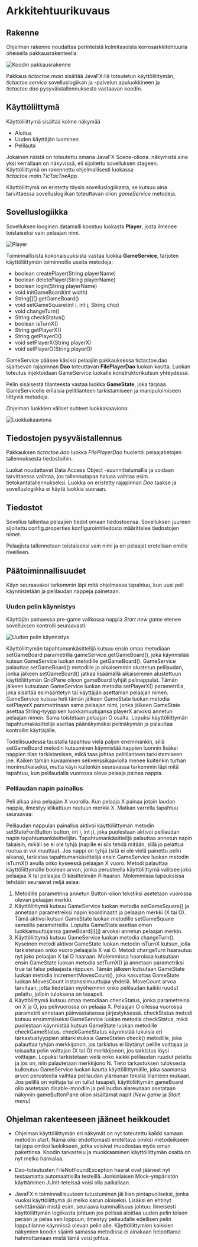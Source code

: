 # Arkkitehtuurikuvaus

## Rakenne

Ohjelman rakenne noudattaa perinteistä kolmitasoista kerrosarkkitehtuuria oheisella pakkausrakenteella:

![Koodin pakkausrakenne](./assets/tictactoe_packages.png)

Pakkaus *tictactoe.main* sisältää JavaFX:llä toteutetun käyttöliittymän, *tictactoe.service* sovelluslogiikan ja -palvelun apuluokkineen ja *tictactoe.dao* pysyväistallennuksesta vastaavan koodin.

## Käyttöliittymä

Käyttöliiittymä sisältää kolme näkymää

* Aloitus
* Uuden käyttäjän luominen
* Pelilauta

Jokainen näistä on toteutettu omana JavaFX Scene-oliona. näkymistä aina yksi kerrallaan on näkyvissä, eli sijoitettu sovelluksen stageen. Käyttöliittymä on rakennettu ohjelmallisesti luokassa *tictactoe.main.TicTacToeApp*.

Käyttöliittymä on eristetty täysin sovelluslogiikasta, se kutsuu aina tarvittaessa sovelluslogiikan toteuttavan olion *gameService* metodeja.

## Sovelluslogiikka

Sovelluksen looginen datamalli koostuu luokasta **Player**, josta ilmenee toistaiseksi vain pelaajan nimi. 

![Player](./assets/player.png)

Toiminnallisista kokonaisuuksista vastaa luokka **GameService**, tarjoten käyttöliittymän toiminnoille useita metodeja:
* boolean createPlayer(String playerName)
* boolean deletePlayer(String playerName)
* boolean login(String playerName)
* void initGameBoard(int width)
* String[][] getGameBoard()
* void setGameSquare(int i, int j, String chip)
* void changeTurn()
* String checkStatus()
* boolean isTurnX()
* String getPlayerX()
* String getPlayerO()
* void setPlayerX(String playerX)
* void setPlayerO(String playerO)

GameService pääsee käsiksi pelaajiin pakkauksessa tictactoe.dao sijaitsevan rajapinnan **Dao** toteuttavan **FilePlayerDao** luokan kautta. Luokan toteutus injektoidaan GameService luokalle konstruktorikutsun yhteydessä.

Pelin sisäisestä tilanteesta vastaa luokka **GameState**, joka tarjoaa GameServicelle erilaisia pelitilanteen tarkistamiseen ja manipuloimiseen liittyviä metodeja.

Ohjelman luokkien väliset suhteet luokkakaaviona:

![Luokkakaaviona](./assets/tictactoe.png)


## Tiedostojen pysyväistallennus

Pakkauksen *tictactoe.dao* luokka *FilePlayerDao* huolehtii pelaajatietojen tallennuksesta tiedostoihin.

Luokat noudattavat Data Access Object -suunnittelumallia ja voidaan tarvittaessa vaihtaa, jos tallennutapaa haluaa vaihtaa esim. tietokantatallennukseksi. Luokka on eristetty rajapinnan *Dao* taakse ja sovelluslogiikka ei käytä luokkia suoraan.


## Tiedostot

Sovellus tallentaa pelaajien tiedot omaan tiedostoonsa. Sovelluksen juureen sijoitettu config.properties konfigurointitiedosto määrittelee tiedostojen nimet.

Pelaajista tallennetaan toistaiseksi vain nimi ja eri pelaajat erotellaan omille riveilleen.


## Päätoiminnallisuudet

Käyn seuraavaksi tarkemmin läpi mitä ohjelmassa tapahtuu, kun uusi peli käynnistetään ja pelilaudan nappeja painetaan.

### Uuden pelin käynnistys

Käyttäjän painaessa pre-game valikossa nappia *Start new game* etenee sovelluksen kontrolli seuraavasti:

![Uuden pelin käynnistys](./assets/sequence_startNewGame.png)

Käyttöliittymän tapahtumankäsittelijä kutsuu ensin omaa metodiaan setGameBoard parametrilla gameService.getGameBoard(), joka käynnistää kutsun GameService luokan metodille getGameBoard(). GameService palauttaa setGameBoard() metodille  jo aikaisemmin alustetun pelilaudan, jonka jälkeen setGameBoard() jatkaa lisäämällä aikaisemmin alustettuun käyttöliittymän GridPane olioon gameBoard tyhjät pelinappulat. Tämän jälkeen kutsutaan GameService luokan metodia setPlayerX() parametrilla, joka sisältää esimääritetyn tai käyttäjän asettaman pelaajan nimen. GameService kutsuu heti tämän jälkeen GameState luokan metodia setPlayerX parametrinaan sama pelaajan nimi, jonka jälkeen GameState asettaa String-tyyppisen luokkamuutujansa playerX arvoksi annetun pelaajan nimen. Sama toistetaan pelaajan O osalta. Lopuksi käyttöliittymän tapahtumakäsittelijä asettaa päänäkymäksi pelinäkymän ja palauttaa kontrollin käyttäjälle.

Todellisuudessa taustalla tapahtuu vielä paljon enemmänkin, sillä setGameBoard metodin kutsuminen käynnistää nappien luonnin lisäksi nappien tilan tarkistamisen, mikä taas johtaa pelitilanteen tarkistamiseen jne. Kaiken tämän kuvaaminen sekvenssikaaviolla menee kuitenkin turhan monimutkaiseksi, mutta käyn kuitenkin seuravassa tarkemmin läpi mitä tapahtuu, kun pelilaudalla vuorossa oleva pelaaja painaa nappia.

### Pelilaudan napin painallus

Peli alkaa aina pelaajan X vuorolla. Kun pelaaja X painaa jotain laudan nappia, ilmestyy klikattuun ruutuun merkki X. Matkan varrella tapahtuu seuraavaa:

Pelilaudan nappulan painallus aktivoi käyttöliittymän metodin setStateFor(Button button, int i, int j), joka puolestaan aktivoi pelilaudan napin tapahtumankäsittelijän. Tapahtumankäsittelijä palauttaa annetun napin takaisin, mikäli se ei ole tyhjä (napille ei siis tehdä mitään, sillä jo pelattua ruutua ei voi muuttaa). Jos nappi on tyhjä (sitä ei ole vielä painettu pelin aikana), tarkistaa tapahtumankäsittelijä ensin GameService luokan metodin isTurnX() avulla onko kyseessä pelaajan X vuoro. Metodi palauttaa käyttöliittymälle boolean arvon, jonka perusteella käyttöliittymä valitsee joko pelaajaa X tai pelaajaa O käsittelevän if-haaran. Molemmissa tapauksissa tehdään seuraavat neljä asiaa:
1. Metodille parametrina annetun Button-olion tekstiksi asetetaan vuorossa olevan pelaajan merkki. 
2. Käyttöliittymä kutsuu GameService luokan metodia setGameSquare() ja annetaan parametreiksi napin koordinaatit ja pelaajan merkki (X tai O). Tämä aktivoi kutsun GameState luokan metodille setGameSquare samoilla parametreilla. Lopulta GameState asettaa oman luokkamuuttujansa gameBoard[i][j] arvoksi annetun pelaajan merkin. 
3. Käyttöliittymä kutsuu GameService luokan metodia changeTurn(). Kyseinen metodi aktivoi GameState luokan metodin isTurnX kutsun, jolla tarkistetaan onko vuoro pelaajalla X vai O. Metodi changeTurn haarautuu nyt joko pelaajan X tai O haaraan. Molemmissa haaroissa kutsutaan ensin GameState luokan metodia setTurnX() ja annetaan parametriksi true tai false pelaajasta riippuen. Tämän jälkeen kutsutaan GameState luokan metodia incrementMovesCount(), joka kasvattaa GameState luokan MovesCount instanssimuuttujaa yhdellä. MoveCount arvoa tarvitaan, jotta tiedetään myöhemmin onko pelilaudan kaikki ruudut pelattu, jolloin tuloksena on tasapeli.
4. Käyttöliittymä kutsuu omaa metodiaan checkStatus, jonka parametreina on X ja O, jos pelivuorossa on pelaaja X. Pelaajan O ollessa vuorossa parametrit annetaan päinvastaisessa järjestyksessä. checkStatus metodi kutsuu ensimmäiseksi GameService luokan metodia checkStatus, mikä puolestaan käynnistää kutsun GameState luokan metodille checkGameStatus. checkGameStatus käynnistää lukuisia eri tarkastustyyppien alitarkistuksia GameStaten check() metodille, joka palauttaa tyhjän merkkijonon, jos tarkistus ei löytänyt pelille voittajaa ja toisaalta pelin voittajan (X tai O) merkkijonon, jos tarkistus löysi voittajan. Lopuksi tarkistetaan vielä onko kaikki pelilaudan ruudut pelattu ja jos on, niin palautetaan merkkijono N. Tieto tarkastuksen tuloksesta kulkeutuu GameService luokan kautta käyttöliittymälle, joka saamansa arvon perusteella vaihtaa pelilaudan yläreunan tekstiä tilanteen mukaan. Jos pelillä on voittaja tai on tullut tasapeli, käyttöliittymän gameBoard olio asetetaan disable-moodiin ja pelilaudan alareunaan asetataan näkyviin gameButtonPane olion sisältämät napit (*New game* ja *Start menu*)   


## Ohjelman rakenteeseen jääneet heikkoudet

* Ohjelman käyttöliittymän eri näkymät on nyt toteutettu kaikki samaan metodiin start. Nämä olisi ehdottomasti eroteltava omiksi metodeikseen tai jopa omiksi luokikseen, jotka voisivat muodostaa myös oman pakettinsa. Koodin tarkastelu ja muokkaaminen käyttöliittymän osalta on nyt melko hankalaa.

* Dao-toteutusten FileNotFoundException haarat ovat jääneet nyt testaamatta automaattisilla testeillä. Jonkinlaisen Mock-ympäristön käyttäminen JUnit-teteissä voisi olla paikallaan.

* JavaFX:n toiminnallisuuteen tutustuminen jäi liian pintapuoliseksi, jonka vuoksi käyttöliittymä jäi melko karun oloiseksi. Lisäksi en ehtinyt selvittämään mistä esim. seuraava kummallisuus johtuu: Ilmeisesti käyttöliittymän logiikasta johtuen jos pelissä aloittaa uuden pelin toisen perään ja pelaa sen loppuun, ilmestyy peliaudalle edellisen pelin lopputilanne käynnissä olevan pelin alle. Käyttöliittymien kaikkien näkymien koodin sijainti samassa metodissa ei ainakaan helpottanut hahmottamaan mistä tämä voisi johtua.